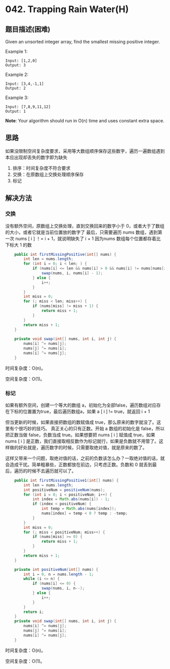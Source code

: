 # 042. Trapping Rain Water(H)

## 题目描述(困难)

Given an unsorted integer array, find the smallest missing positive integer.

Example 1:
```
Input: [1,2,0]
Output: 3
```
Example 2:
```
Input: [3,4,-1,1]
Output: 2
```
Example 3:
```
Input: [7,8,9,11,12]
Output: 1
```

**Note**:
Your algorithm should run in O(n) time and uses constant extra space.



## 思路

如果没限制空间复杂度要求，采用等大数组顺序保存这些数字，遍历一遍数组遇到本应出现却丢失的数字即为缺失


1. 排序：时间复杂度不符合要求
2. 交换：在原数组上交换处理顺序保存
3. 标记

## 解决方法

### 交换

没有额外空间，原数组上交换处理，直到交换回来的数字小于 0，或者大于了数组的大小，或者它就是当前位置放的数字了
最后，只需要遍历 nums 数组，遇到第一次 nums [ i ] ！= i + 1，就说明缺失了 i + 1
因为nums 数组每个位置都存着比下标大 1 的数

```java
    public int firstMissingPositive(int[] nums) {
        int len = nums.length;
        for (int i = 0; i < len; ) {
            if (nums[i] <= len && nums[i] > 0 && nums[i] != nums[nums[i] - 1]) {
                swap(nums, i, nums[i] - 1);
            } else {
                i++;
            }
        }
        int miss = 0;
        for (; miss < len; miss++) {
            if (nums[miss] != miss + 1) {
                return miss + 1;
            }
        }
        return miss + 1;
    }
    
    private void swap(int[] nums, int i, int j) {
        nums[i] ^= nums[j];
        nums[j] ^= nums[i];
        nums[i] ^= nums[j];
    }

```

时间复杂度：O(n)。

空间复杂度：O(1)。

### 标记

如果有额外空间，创建一个等大的数组 a，初始化为全部false，遍历数组对应存在下标的位置置为true，最后遍历数组a，如果 a [ i ] != true，就返回 i + 1

但当更新的时候，如果直接把数组的数赋值成 true，那么原来的数字就没了。这里有个很巧妙的技巧。
真正关心的只有正数。开始 a 数组的初始化是 false，所以把正数当做 false，负数当成 true。如果想要把 nums [ i ] 赋值成 true，如果 nums [ i ] 是正数，我们直接取相反数作为标记就行，如果是负数就不用管了。这样做的好处就是，遍历数字的时候，只需要取绝对值，就是原来的数了。

这样又带来一个问题，取绝对值的话，之前的负数该怎么办？一取绝对值的话，就会造成干扰。简单粗暴些，正数都放在前边，只考虑正数。负数和 0 就丢到最后，遍历的时候不去遍历就可以了。


```java
    public int firstMissingPositive1(int[] nums) {
        int len = nums.length;
        int positiveNum = positiveNum(nums);
        for (int i = 0; i < positiveNum; i++) {
            int index = Math.abs(nums[i]) - 1;
            if (index < positiveNum) {
                int temp = Math.abs(nums[index]);
                nums[index] = temp < 0 ? temp : -temp;
            }
        }
        int miss = 0;
        for (; miss < positiveNum; miss++) {
            if (nums[miss] >= 0) {
                return miss + 1;
            }
        }
        return miss + 1;
    }

    private int positiveNum(int[] nums) {
        int i = 0, n = nums.length - 1;
        while (i <= n) {
            if (nums[i] <= 0) {
                swap(nums, i, n--);
            } else {
                i++;
            }
        }
        return i;
    }
    private void swap(int[] nums, int i, int j) {
        nums[i] ^= nums[j];
        nums[j] ^= nums[i];
        nums[i] ^= nums[j];
    }


```

时间复杂度：O(n)。

空间复杂度：O(1)。

